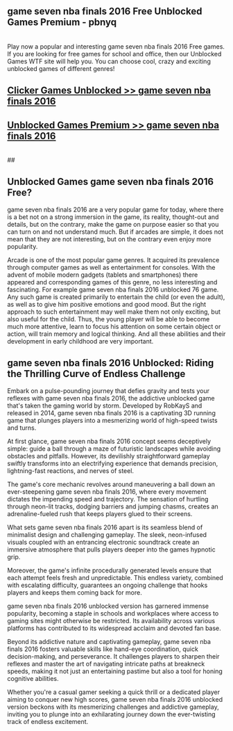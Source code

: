 ## game seven nba finals 2016 Free Unblocked Games Premium - pbnyq <br>
<br>
Play now a popular and interesting game seven nba finals 2016 Free games. If you are looking for free games for school and office, then our Unblocked Games WTF site will help you. You can choose cool, crazy and exciting unblocked games of different genres!


##  [Clicker Games Unblocked >> game seven nba finals 2016](http://freeplayer.one?title=game_seven_nba_finals_2016&ref=04)

##  [Unblocked Games Premium >> game seven nba finals 2016](http://freeplayer.one?title=game_seven_nba_finals_2016&ref=04)
  <br>
  ##



## Unblocked Games game seven nba finals 2016 Free?

game seven nba finals 2016 are a very popular game for today, where there is a bet not on a strong immersion in the game, its reality, thought-out and details, but on the contrary, make the game on purpose easier so that you can turn on and not understand much. But if arcades are simple, it does not mean that they are not interesting, but on the contrary even enjoy more popularity.

Arcade is one of the most popular game genres. It acquired its prevalence through computer games as well as entertainment for consoles. With the advent of mobile modern gadgets (tablets and smartphones) there appeared and corresponding games of this genre, no less interesting and fascinating. For example game seven nba finals 2016 unblocked 76 game. Any such game is created primarily to entertain the child (or even the adult), as well as to give him positive emotions and good mood. But the right approach to such entertainment may well make them not only exciting, but also useful for the child. Thus, the young player will be able to become much more attentive, learn to focus his attention on some certain object or action, will train memory and logical thinking. And all these abilities and their development in early childhood are very important.

##  game seven nba finals 2016 Unblocked: Riding the Thrilling Curve of Endless Challenge

Embark on a pulse-pounding journey that defies gravity and tests your reflexes with game seven nba finals 2016, the addictive unblocked game that's taken the gaming world by storm. Developed by RobKayS and released in 2014, game seven nba finals 2016 is a captivating 3D running game that plunges players into a mesmerizing world of high-speed twists and turns.

At first glance, game seven nba finals 2016 concept seems deceptively simple: guide a ball through a maze of futuristic landscapes while avoiding obstacles and pitfalls. However, its devilishly straightforward gameplay swiftly transforms into an electrifying experience that demands precision, lightning-fast reactions, and nerves of steel.

The game's core mechanic revolves around maneuvering a ball down an ever-steepening game seven nba finals 2016, where every movement dictates the impending speed and trajectory. The sensation of hurtling through neon-lit tracks, dodging barriers and jumping chasms, creates an adrenaline-fueled rush that keeps players glued to their screens.

What sets game seven nba finals 2016 apart is its seamless blend of minimalist design and challenging gameplay. The sleek, neon-infused visuals coupled with an entrancing electronic soundtrack create an immersive atmosphere that pulls players deeper into the games hypnotic grip.

Moreover, the game's infinite procedurally generated levels ensure that each attempt feels fresh and unpredictable. This endless variety, combined with escalating difficulty, guarantees an ongoing challenge that hooks players and keeps them coming back for more.

game seven nba finals 2016 unblocked version has garnered immense popularity, becoming a staple in schools and workplaces where access to gaming sites might otherwise be restricted. Its availability across various platforms has contributed to its widespread acclaim and devoted fan base.

Beyond its addictive nature and captivating gameplay, game seven nba finals 2016 fosters valuable skills like hand-eye coordination, quick decision-making, and perseverance. It challenges players to sharpen their reflexes and master the art of navigating intricate paths at breakneck speeds, making it not just an entertaining pastime but also a tool for honing cognitive abilities.

Whether you're a casual gamer seeking a quick thrill or a dedicated player aiming to conquer new high scores, game seven nba finals 2016 unblocked version beckons with its mesmerizing challenges and addictive gameplay, inviting you to plunge into an exhilarating journey down the ever-twisting track of endless excitement.